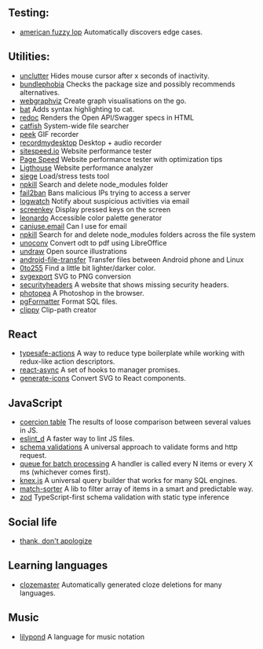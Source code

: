 ## Testing:

- [american fuzzy lop](http://lcamtuf.coredump.cx/afl/)
  Automatically discovers edge cases.

## Utilities:

- [unclutter](https://wiki.archlinux.org/index.php/Unclutter)
  Hides mouse cursor after x seconds of inactivity.
- [bundlephobia](https://bundlephobia.com/)
  Checks the package size and possibly recommends alternatives.
- [webgraphviz](http://www.webgraphviz.com/)
  Create graph visualisations on the go.
- [bat](https://github.com/sharkdp/bat)
  Adds syntax highlighting to cat.
- [redoc](https://github.com/Redocly/redoc)
  Renders the Open API/Swagger specs in HTML
- [catfish](https://launchpad.net/catfish-search)
  System-wide file searcher
- [peek](https://github.com/phw/peek)
  GIF recorder
- [recordmydesktop](http://recordmydesktop.sourceforge.net/about.php)
  Desktop + audio recorder
- [sitespeed.io](https://www.sitespeed.io/)
  Website performance tester
- [Page Speed](https://developers.google.com/speed/pagespeed/insights/?hl=pl)
  Website performance tester with optimization tips
- [Ligthouse](https://github.com/GoogleChrome/lighthouse)
  Website performance analyzer
- [siege](https://github.com/JoeDog/siege)
  Load/stress tests tool
- [npkill](https://github.com/voidcosmos/npkill)
  Search and delete node_modules folder
- [fail2ban](https://www.fail2ban.org/wiki/index.php/Main_Page)
  Bans malicious IPs trying to access a server
- [logwatch](https://webinsider.pl/linux-debian-logwatch/)
  Notify about suspicious activities via email
- [screenkey](https://gitlab.com/wavexx/screenkey)
  Display pressed keys on the screen
- [leonardo](https://leonardocolor.io)
  Accessible color palette generator
- [caniuse.email](https://caniuse.email/)
  Can I use for email
- [npkill](https://www.npmjs.com/package/npkill)
  Search for and delete node_modules folders across the file system
- [unoconv](https://github.com/unoconv/unoconv)
  Convert odt to pdf using LibreOffice
- [undraw](https://undraw.co/)
  Open source illustrations
- [android-file-transfer](https://github.com/whoozle/android-file-transfer-linux)
  Transfer files between Android phone and Linux
- [0to255](https://www.0to255.com/42149e)
  Find a little bit lighter/darker color.
- [svgexport](https://github.com/shakiba/svgexport)
  SVG to PNG conversion
- [securityheaders](https://securityheaders.com/)
  A website that shows missing security headers.
- [photopea](https://www.photopea.com/)
  A Photoshop in the browser.
- [pgFormatter](https://github.com/darold/pgFormatter)
  Format SQL files.
- [clippy](https://bennettfeely.com/clippy/)
  Clip-path creator

## React

- [typesafe-actions](https://github.com/piotrwitek/typesafe-actions)
  A way to reduce type boilerplate while working with redux-like action descriptors.
- [react-async](https://www.npmjs.com/package/react-async)
  A set of hooks to manager promises.
- [generate-icons](https://blog.sapegin.me/til/react/generating-typescript-react-components-from-svg-icons-using-svgr/?utm_source=tinyreact&utm_medium=email)
  Convert SVG to React components.

## JavaScript

- [coercion table](https://dorey.github.io/JavaScript-Equality-Table/)
  The results of loose comparison between several values in JS.
- [eslint_d](https://github.com/mantoni/eslint_d.js)
  A faster way to lint JS files.
- [schema validations](https://indicative.adonisjs.com/guides/master/introduction)
  A universal approach to validate forms and http request.
- [queue for batch processing](https://github.com/lukeed/saturated)
  A handler is called every N items or every X ms (whichever comes first).
- [knex.js](https://knexjs.org/)
  A universal query builder that works for many SQL engines.
- [match-sorter](https://github.com/kentcdodds/match-sorter)
  A lib to filter array of items in a smart and predictable way.
- [zod](https://github.com/vriad/zod)
  TypeScript-first schema validation with static type inference

## Social life

- [thank, don't apologize](https://twitter.com/nataliabielova/status/1146855928714711041)

## Learning languages

- [clozemaster](https://www.clozemaster.com/)
  Automatically generated cloze deletions for many languages.

## Music

- [lilypond](https://lilypond.org/)
  A language for music notation
